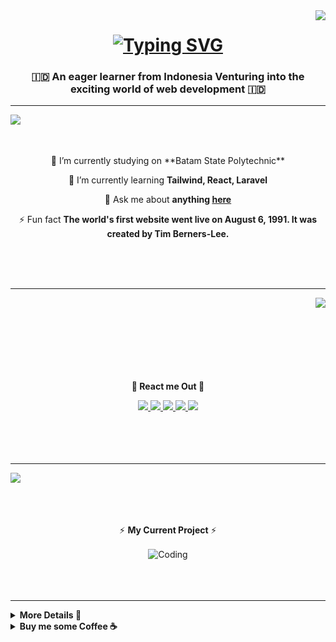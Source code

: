 <img  align="right" src="https://visitor-badge.laobi.icu/badge?page_id=muhammadpadanta.muhammadpadanta7" />
<h1 align="center">
   <a href="https://git.io/typing-svg"><img src="https://readme-typing-svg.demolab.com?font=Sixtyfour&size=23&duration=4000&pause=1300&color=F4B400&background=28CFFF00&center=true&vCenter=true&random=false&width=650&height=77&lines=Hi+There+%F0%9F%91%8B;I'm+Muhammad+Padanta+Tarigan;You+Can+Call+Me+Danta." alt="Typing SVG" /></a>
</h1>

<h3 align="center">🇮🇩 An eager learner from Indonesia Venturing into the exciting world of web development 🇮🇩</h3>
<hr/>
<img  align="left" src="https://i.pinimg.com/originals/25/f5/0b/25f50bca01a360d940cf512d2b336871.gif" />


<br><br>

<div align="center">
 <a>
    
   </a>
</br>
 🔭 I’m currently studying on **Batam State Polytechnic**
 
 🌱 I’m currently learning **Tailwind, React, Laravel**

💬 Ask me about **anything [here](https://github.com/muhammadpadanta/muhammadpadanta/issues)**

⚡ Fun fact **The world's first website went live on August 6, 1991. It was created by Tim Berners-Lee.**

 </div>

</br></br></br>

 <hr/>
 
<div align="center">
    <img  align="right" src="https://s6.ezgif.com/tmp/ezgif-6-8d0ee0d3a8.gif" />
   </br></br></br></br></br></br></br>
   <p><strong>📍 React me Out 📍</strong></p>

  
  <a href="mailto:mpadanta@gmail.com">
    <img src="https://img.shields.io/badge/Gmail-333333?style=for-the-badge&logo=gmail&logoColor=red" />
  </a>
<a href="mailto:mpadanta@gmail.com">
    <img src="https://img.shields.io/badge/Muhammad Padanta Tarigan-333333?style=for-the-badge&logo=facebook" />
  </a>
  <a href="mailto:mpadanta@gmail.com">
    <img src="https://img.shields.io/badge/QuantumDroid-333333?style=for-the-badge&logo=youtube&logoColor=red" />
  </a>

  
  <a href="https://discord.com/users/389223384048992266" target="_blank">
    <img src="https://img.shields.io/badge/PixelDino-333333?style=for-the-badge&logo=discord&logoColor=cyan" />
  </a>
  <a href="https://muhammadpadanta.vercel.app/home" target="_blank">
     <img src="https://img.shields.io/badge/Portfolio-333333?style=for-the-badge&logo=todoist&logoColor=orange" target="_blank" /> <!-- sqlite, safari, google-chrome are other good icon options -->
  </a>
  </br></br></br></br></br>
</div>
   <hr/>  

<img  align="left" src="https://i.pinimg.com/originals/76/ac/f2/76acf2613cd00198554521e2784f59ad.gif" />
</br></br></br>
<div align="center">
 <a>
    
   </a>
</br>


⚡ **My Current Project** ⚡

<img align="center" alt="Coding" width="400" src="https://s9.gifyu.com/images/SV0cK.png">
 </div>
</br></br></br>

 <hr/>





<div>
   <details> 
    <summary><b>More Details 📃</b></summary>
<br/>
<div align="center">
     <img src="https://s9.gifyu.com/images/SUhVM.gif" />
  <br>
  <img alt="snake eating my contributions" src="https://raw.githubusercontent.com/muhammadpadanta/muhammadpadanta/output/github-contribution-grid-snake.svg" />
  <br/><br/><br/>
</div>

<hr/>

<div align=center>
<img src="https://s9.gifyu.com/images/SUhVp.gif" />
    <br/><br/><br/>
  <img width=390 src="https://streak-stats.demolab.com/?user=muhammadpadanta&count_private=true&theme=react&border_radius=10" alt="streak stats"/>
  <img width=395 height='154' src="https://github-readme-stats.vercel.app/api?username=muhammadpadanta&count_private=true&show_icons=true&theme=react&rank_icon=github&border_radius=10" alt="readme stats" />
  <br/>
  <img width=340 align="center" src="https://github-readme-stats.vercel.app/api/top-langs/?username=anuraghazra&layout=donut&theme=react&border_radius=10&size_weight=0.5&count_weight=0.5&exclude_repo=github-readme-stats" alt="top langs" />
</div>
<br/>
<br/><br/>
<hr/>
<br/>
</details> 

<details> 
    <summary><b>Buy me some Coffee ☕</b></summary>
<div align="center">
<a href='https://www.buymeacoffee.com/muhammadpadanta' target='_blank'><img height='250' width='400' src='https://s9.gifyu.com/images/SUkFj.gif' border='0' alt='Buy Me a Coffee' /></a>
</details> 
   
</div>
<br/>

</div>


